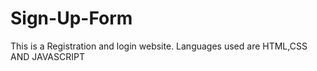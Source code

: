 # Sign-Up-Form
This is a Registration and login website.
Languages used are HTML,CSS AND JAVASCRIPT

